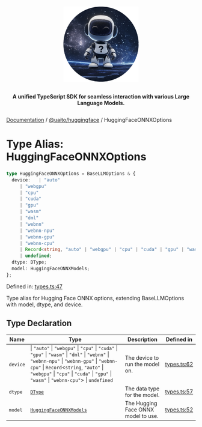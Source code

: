 <div style="display:flex; flex-direction:column; align-items:center;">
<p align="center">
  <img src="../UAITO.png" alt="UAITO Logo" width="200"/>
</p>

<p align="center">
  <strong>A unified TypeScript SDK for seamless interaction with various Large Language Models.</strong>
</p>
</div>

[Documentation](README.md) / [@uaito/huggingface](@uaito.huggingface.md) / HuggingFaceONNXOptions

# Type Alias: HuggingFaceONNXOptions

```ts
type HuggingFaceONNXOptions = BaseLLMOptions & {
  device:   | "auto"
     | "webgpu"
     | "cpu"
     | "cuda"
     | "gpu"
     | "wasm"
     | "dml"
     | "webnn"
     | "webnn-npu"
     | "webnn-gpu"
     | "webnn-cpu"
     | Record<string, "auto" | "webgpu" | "cpu" | "cuda" | "gpu" | "wasm" | "webnn-cpu">
     | undefined;
  dtype: DType;
  model: HuggingFaceONNXModels;
};
```

Defined in: [types.ts:47](https://github.com/elribonazo/uaito/blob/f50af9c23a209ce85686520f5eabe299746170ce/packages/huggingFace/src/types.ts#L47)

Type alias for Hugging Face ONNX options, extending BaseLLMOptions with model, dtype, and device.

## Type Declaration

| Name | Type | Description | Defined in |
| ------ | ------ | ------ | ------ |
| `device` | \| `"auto"` \| `"webgpu"` \| `"cpu"` \| `"cuda"` \| `"gpu"` \| `"wasm"` \| `"dml"` \| `"webnn"` \| `"webnn-npu"` \| `"webnn-gpu"` \| `"webnn-cpu"` \| `Record`\<`string`, `"auto"` \| `"webgpu"` \| `"cpu"` \| `"cuda"` \| `"gpu"` \| `"wasm"` \| `"webnn-cpu"`\> \| `undefined` | The device to run the model on. | [types.ts:62](https://github.com/elribonazo/uaito/blob/f50af9c23a209ce85686520f5eabe299746170ce/packages/huggingFace/src/types.ts#L62) |
| `dtype` | [`DType`](@uaito.huggingface.TypeAlias.DType.md) | The data type for the model. | [types.ts:57](https://github.com/elribonazo/uaito/blob/f50af9c23a209ce85686520f5eabe299746170ce/packages/huggingFace/src/types.ts#L57) |
| `model` | [`HuggingFaceONNXModels`](@uaito.huggingface.Enumeration.HuggingFaceONNXModels.md) | The Hugging Face ONNX model to use. | [types.ts:52](https://github.com/elribonazo/uaito/blob/f50af9c23a209ce85686520f5eabe299746170ce/packages/huggingFace/src/types.ts#L52) |
